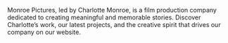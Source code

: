 Monroe Pictures, led by Charlotte Monroe, is a film production company dedicated to creating meaningful and memorable stories. Discover Charlotte’s work, our latest projects, and the creative spirit that drives our company on our website.
